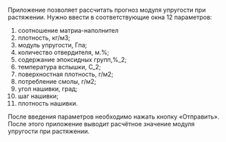 
Приложение позволяет рассчитать прогноз модуля упругости при растяжении.
Нужно ввести в соответствующие окна 12 параметров:

1) соотношение матриа-наполнител
2) плотность, кг/м3;
3) модуль упругости, Гпа;
4) количество отвердителя, м.%;
5) содержание эпоксидных групп,%_2;
6) температура вспышки, С_2;
7) поверхностная плотность, г/м2;
8) потребление смолы, г/м2;
9) угол нашивки, град;
10) шаг нашивки;
11) плотность нашивки.

После введения параметров необходимо нажать кнопку «Отправить». После этого приложение выводит расчётное значение модуля упругости при растяжении.
